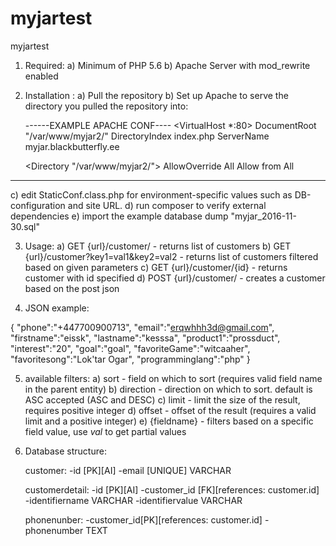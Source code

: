 # myjartest
myjartest

1) Required:
   a) Minimum of PHP 5.6
   b) Apache Server with mod_rewrite enabled

2) Installation :
    a) Pull the repository
    b) Set up Apache to serve the directory you pulled the repository into:
   
   ------EXAMPLE APACHE CONF----
    <VirtualHost *:80>
    DocumentRoot "/var/www/myjar2/"
    DirectoryIndex index.php
    ServerName myjar.blackbutterfly.ee

    <Directory "/var/www/myjar2/">
      AllowOverride All
      Allow from All
    </Directory>
   </VirtualHost>
  --------------------------------
  
   c) edit StaticConf.class.php for environment-specific values such as DB-configuration and site URL.
   d) run composer to verify external dependencies
   e) import the example database dump "myjar_2016-11-30.sql"
   
3) Usage:
   a) GET {url}/customer/ - returns list of customers
   b) GET {url}/customer?key1=val1&key2=val2 - returns list of customers filtered based on given parameters
   c) GET {url}/customer/{id} - returns customer with id specified
   d) POST {url}/customer/ - creates a customer based on the post json
   
4) JSON example:
  
  {
    "phone":"+447700900713",
    "email":"erqwhhh3d@gmail.com",
    "firstname":"eissk",
    "lastname":"kesssa",
    "product1":"prossduct",
    "interest":"20",
    "goal":"goal",
    "favoriteGame":"witcaaher",
    "favoritesong":"Lok'tar Ogar",
    "programminglang":"php"
  }
  
 5) available filters:
       a) sort      - field on which to sort (requires valid field name in the parent entity)
       b) direction - direction on which to sort. default is ASC accepted (ASC and DESC)
       c) limit     - limit the size of the result, requires positive integer
       d) offset    - offset of the result (requires a valid limit and a positive integer)
       e) {fieldname} - filters based on a specific field value, use *val* to get partial values

 6) Database structure:
 
      customer:
         -id [PK][AI]
         -email [UNIQUE] VARCHAR
      
      customerdetail:
         -id [PK][AI]
         -customer_id [FK][references: customer.id]
         -identifiername VARCHAR
         -identifiervalue VARCHAR
       
       phonenunber:
         -customer_id[PK][references: customer.id]
         -phonenumber TEXT
         
   
